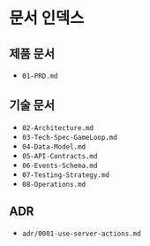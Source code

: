 # 문서 인덱스

## 제품 문서

- `01-PRD.md`

## 기술 문서

- `02-Architecture.md`
- `03-Tech-Spec-GameLoop.md`
- `04-Data-Model.md`
- `05-API-Contracts.md`
- `06-Events-Schema.md`
- `07-Testing-Strategy.md`
- `08-Operations.md`

## ADR

- `adr/0001-use-server-actions.md`

